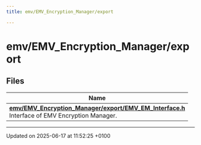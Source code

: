 ```yaml
---
title: emv/EMV_Encryption_Manager/export

---
```


# emv/EMV_Encryption_Manager/export



## Files

| Name           |
| -------------- |
| **[emv/EMV_Encryption_Manager/export/EMV_EM_Interface.h](_e_m_v___e_m___interface_8h.md#file-emv-em-interface.h)** <br>Interface of EMV Encryption Manager.  |






-------------------------------

Updated on 2025-06-17 at 11:52:25 +0100
